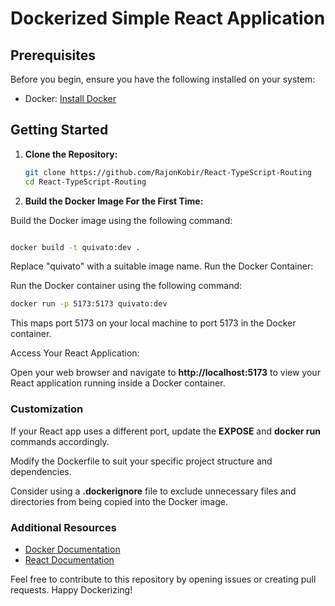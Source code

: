 # Dockerized Simple React Application

## Prerequisites

Before you begin, ensure you have the following installed on your system:

- Docker: [Install Docker](https://docs.docker.com/get-docker/)

## Getting Started

1. **Clone the Repository:**

   ```bash
   git clone https://github.com/RajonKobir/React-TypeScript-Routing
   cd React-TypeScript-Routing
   ```

2. **Build the Docker Image For the First Time:**

Build the Docker image using the following command:

```bash

docker build -t quivato:dev .
```
Replace "quivato" with a suitable image name.
Run the Docker Container:

Run the Docker container using the following command:

```bash
docker run -p 5173:5173 quivato:dev

```

This maps port 5173 on your local machine to port 5173 in the Docker container.

Access Your React Application:

Open your web browser and navigate to **http://localhost:5173** to view your React application running inside a Docker container.

### Customization

If your React app uses a different port, update the **EXPOSE** and **docker run** commands accordingly.

Modify the Dockerfile to suit your specific project structure and dependencies.

Consider using a **.dockerignore** file to exclude unnecessary files and directories from being copied into the Docker image.

### Additional Resources

- [Docker Documentation](https://docs.docker.com/get-docker/)
- [React Documentation](https://react.dev/)

Feel free to contribute to this repository by opening issues or creating pull requests. Happy Dockerizing!